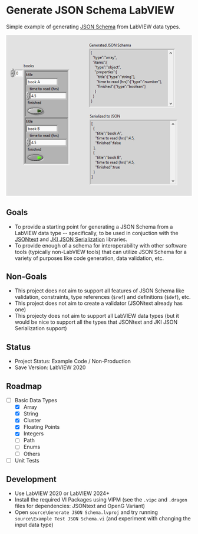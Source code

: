 # Generate JSON Schema LabVIEW

Simple example of generating [JSON Schema](https://json-schema.org) from LabVIEW data types.

![example](docs/images/example_front_panel.png)

## Goals

- To provide a starting point for generating a JSON Schema from a LabVIEW data type -- specifically, to be used in conjuction with the [JSONtext](https://www.vipm.io/package/jdp_science_jsontext/) and [JKI JSON Serialization](https://www.vipm.io/package/jki_lib_json_serialization/) libraries.
- To provide enough of a schema for interoperability with other software tools (typically non-LabVIEW tools) that can utilize JSON Schema for a variety of purposes like code generation, data validation, etc.

## Non-Goals
- This project does not aim to support all features of JSON Schema like validation, constraints, type references (`$ref`) and definitions (`$def`), etc.
- This project does not aim to create a validator (JSONtext already has one)
- This projecty does not aim to support all LabVIEW data types (but it would be nice to support all the types that JSONtext and JKI JSON Serialization support)

## Status

- Project Status: Example Code / Non-Production
- Save Version: LabVIEW 2020

## Roadmap

- [ ] Basic Data Types
  - [x] Array
  - [x] String
  - [x] Cluster
  - [x] Floating Points
  - [x] Integers
  - [ ] Path
  - [ ] Enums
  - [ ] Others
- [ ] Unit Tests

## Development

- Use LabVIEW 2020 or LabVIEW 2024+
- Install the required VI Packages using VIPM (see the `.vipc` and `.dragon` files for dependencies: JSONtext and OpenG Variant)
- Open `source\Generate JSON Schema.lvproj` and try running `source\Example Test JSON Schema.vi` (and experiment with changing the input data type)